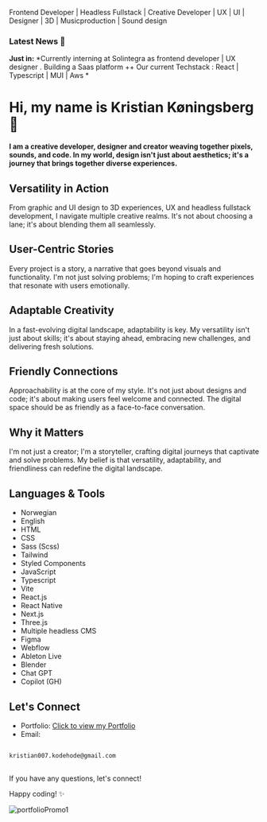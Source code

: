 Frontend Developer | Headless Fullstack | Creative Developer | UX | UI | Designer | 3D | Musicproduction | Sound design

### Latest News 📰
**Just in:** *Currently interning at Solintegra as frontend developer | UX designer . Building a Saas platform ++ 
Our current Techstack : React | Typescript | MUI | Aws *

# Hi, my name is Kristian Køningsberg 👋


**I am a creative developer, designer and creator weaving together pixels, sounds, and code. In my world, design isn't just about aesthetics; it's a journey that brings together diverse experiences.**



## Versatility in Action

From graphic and UI design to 3D experiences, UX and headless fullstack development, I navigate multiple creative realms. It's not about choosing a lane; it's about blending them all seamlessly.



## User-Centric Stories

Every project is a story, a narrative that goes beyond visuals and functionality. I'm not just solving problems; I'm hoping to craft experiences that resonate with users emotionally.



## Adaptable Creativity

In a fast-evolving digital landscape, adaptability is key. My versatility isn't just about skills; it's about staying ahead, embracing new challenges, and delivering fresh solutions.



## Friendly Connections

Approachability is at the core of my style. It's not just about designs and code; it's about making users feel welcome and connected. The digital space should be as friendly as a face-to-face conversation.



## Why it Matters

I'm not just a creator; I'm a storyteller, crafting digital journeys that captivate and solve problems. My belief is that versatility, adaptability, and friendliness can redefine the digital landscape.



## Languages & Tools

- Norwegian
- English
- HTML
- CSS
- Sass (Scss)
- Tailwind
- Styled Components
- JavaScript
- Typescript
- Vite
- React.js
- React Native
- Next.js
- Three.js
- Multiple headless CMS
- Figma
- Webflow
- Ableton Live
- Blender
- Chat GPT
- Copilot (GH)



## Let's Connect

- Portfolio: [Click to view my Portfolio](https://kristian-kodehode.github.io/portfolio/)
- Email:
<pre>
<code>
kristian007.kodehode@gmail.com
</code>
</pre>


If you have any questions, let's connect!

Happy coding! ✨


![portfolioPromo1](https://github.com/Kristian-kodehode/Kristian-kodehode/assets/125975980/6f856ad7-1cbc-4ac5-9652-452ccd6f62f9)
